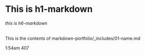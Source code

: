 # This is h1-markdown
###### this is h6-markdown
This is the contents of markdown-portfolio/_includes/01-name.md

1:54am
407
